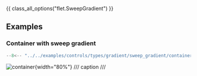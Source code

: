 {{ class_all_options("flet.SweepGradient") }}

## Examples

### Container with sweep gradient

```python
--8<-- "../../examples/controls/types/gradient/sweep_gradient/container.py"
```

![container](../examples/controls/types/gradient/sweep_gradient/media/container.png){width="80%"}
/// caption
///
